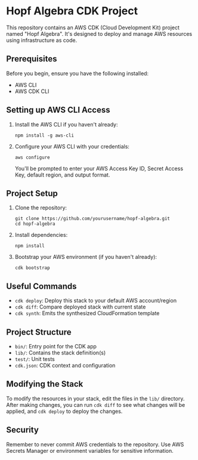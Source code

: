# Hopf Algebra CDK Project

This repository contains an AWS CDK (Cloud Development Kit) project named "Hopf Algebra". It's designed to deploy and manage AWS resources using infrastructure as code.

## Prerequisites

Before you begin, ensure you have the following installed:

- AWS CLI
- AWS CDK CLI

## Setting up AWS CLI Access

1. Install the AWS CLI if you haven't already:

   ```
   npm install -g aws-cli
   ```

2. Configure your AWS CLI with your credentials:
   ```
   aws configure
   ```
   You'll be prompted to enter your AWS Access Key ID, Secret Access Key, default region, and output format.

## Project Setup

1. Clone the repository:

   ```
   git clone https://github.com/yourusername/hopf-algebra.git
   cd hopf-algebra
   ```

2. Install dependencies:

   ```
   npm install
   ```

3. Bootstrap your AWS environment (if you haven't already):
   ```
   cdk bootstrap
   ```

## Useful Commands

- `cdk deploy`: Deploy this stack to your default AWS account/region
- `cdk diff`: Compare deployed stack with current state
- `cdk synth`: Emits the synthesized CloudFormation template

## Project Structure

- `bin/`: Entry point for the CDK app
- `lib/`: Contains the stack definition(s)
- `test/`: Unit tests
- `cdk.json`: CDK context and configuration

## Modifying the Stack

To modify the resources in your stack, edit the files in the `lib/` directory. After making changes, you can run `cdk diff` to see what changes will be applied, and `cdk deploy` to deploy the changes.

## Security

Remember to never commit AWS credentials to the repository. Use AWS Secrets Manager or environment variables for sensitive information.
